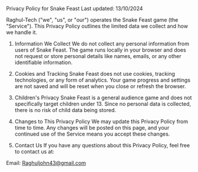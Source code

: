 Privacy Policy for Snake Feast
Last updated: 13/10/2024

Raghul-Tech ("we", "us", or "our") operates the Snake Feast game (the "Service"). This Privacy Policy outlines the limited data we collect and how we handle it.

1. Information We Collect
We do not collect any personal information from users of Snake Feast. The game runs locally in your browser and does not request or store personal details like names, emails, or any other identifiable information.

2. Cookies and Tracking
Snake Feast does not use cookies, tracking technologies, or any form of analytics. Your game progress and settings are not saved and will be reset when you close or refresh the browser.

3. Children's Privacy
Snake Feast is a general audience game and does not specifically target children under 13. Since no personal data is collected, there is no risk of child data being stored.

4. Changes to This Privacy Policy
We may update this Privacy Policy from time to time. Any changes will be posted on this page, and your continued use of the Service means you accept these changes.

5. Contact Us
If you have any questions about this Privacy Policy, feel free to contact us at:

Email: Raghuljohn43@gmail.com